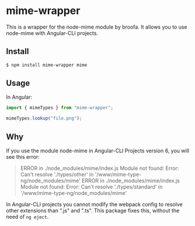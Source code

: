 # mime-wrapper

This is a wrapper for the node-mime module by broofa.
It allows you to use node-mime with Angular-CLI projects.

## Install

```sh
$ npm install mime-wrapper mime
```

## Usage

In Angular:
```js
import { mimeTypes } from "mime-wrapper";

mimeTypes.lookup("file.png");
```

## Why

If you use the module node-mime in Angular-CLI Projects version 6, you will see this error:
> ERROR in ./node_modules/mime/index.js
Module not found: Error: Can't resolve './types/other' in '/www/mime-type-ng/node_modules/mime'
ERROR in ./node_modules/mime/index.js
Module not found: Error: Can't resolve './types/standard' in '/www/mime-type-ng/node_modules/mime'

In Angular-CLI projects you cannot modify the webpack config to resolve other extensions than ".js" and ".ts". This package fixes this, without the need of ```ng eject```.
